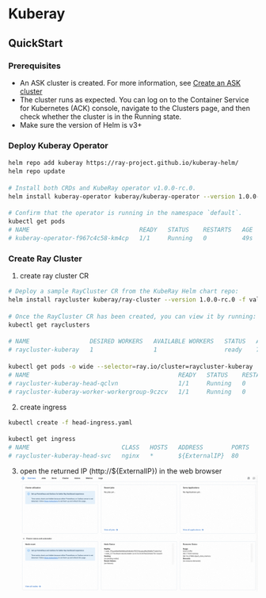 # Kuberay

## QuickStart

### Prerequisites

- An ASK cluster is created. For more information,
  see [Create an ASK cluster](https://www.alibabacloud.com/help/en/ack/serverless-kubernetes/user-guide/create-an-ask-cluster-2?spm=a2c63.p38356.0.0.664265cdTbNZo1#task-e3c-311-ydb)
- The cluster runs as expected. You can log on to the Container Service for Kubernetes (ACK) console, navigate to the
  Clusters page, and then check whether the cluster is in the Running state.
- Make sure the version of Helm is v3+

### Deploy Kuberay Operator
```bash
helm repo add kuberay https://ray-project.github.io/kuberay-helm/
helm repo update

# Install both CRDs and KubeRay operator v1.0.0-rc.0.
helm install kuberay-operator kuberay/kuberay-operator --version 1.0.0-rc.0 --set image.repository=yunqi-registry.cn-shanghai.cr.aliyuncs.com/lab/ack_ray_operator --set image.tag=v1.0.0-rc.0

# Confirm that the operator is running in the namespace `default`.
kubectl get pods
# NAME                               READY   STATUS    RESTARTS   AGE
# kuberay-operator-f967c4c58-km4cp   1/1     Running   0          49s
```  

### Create Ray Cluster
1. create ray cluster CR
```bash
# Deploy a sample RayCluster CR from the KubeRay Helm chart repo:
helm install raycluster kuberay/ray-cluster --version 1.0.0-rc.0 -f values.yaml

# Once the RayCluster CR has been created, you can view it by running:
kubectl get rayclusters

# NAME                 DESIRED WORKERS   AVAILABLE WORKERS   STATUS   AGE
# raycluster-kuberay   1                 1                   ready    72s

kubectl get pods -o wide --selector=ray.io/cluster=raycluster-kuberay
# NAME                                          READY   STATUS    RESTARTS   AGE     IP               NODE                            NOMINATED NODE   READINESS GATES
# raycluster-kuberay-head-qclvn                 1/1     Running   0          6m21s   172.26.162.200   virtual-kubelet-cn-hongkong-b   <none>           <none>
# raycluster-kuberay-worker-workergroup-9czcv   1/1     Running   0          6m21s   172.26.162.201   virtual-kubelet-cn-hongkong-b   <none>           <none>

```


2. create ingress
```bash
kubectl create -f head-ingress.yaml

kubectl get ingress
# NAME                          CLASS   HOSTS   ADDRESS        PORTS   AGE
# raycluster-kuberay-head-svc   nginx   *       ${ExternalIP}  80      89s
```

3. open the returned IP (http://${ExternalIP}) in the web browser
   ![ray-dashboard](ray-dashboard.png "ray-dashboard")